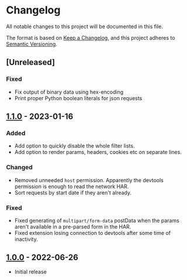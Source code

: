 # Changelog

All notable changes to this project will be documented in this file.

The format is based on [Keep a Changelog](https://keepachangelog.com/en/1.0.0/),
and this project adheres to [Semantic Versioning](https://semver.org/spec/v2.0.0.html).

## [Unreleased]

### Fixed
- Fix output of binary data using hex-encoding
- Print proper Python boolean literals for json requests

## [1.1.0] - 2023-01-16

### Added

- Add option to quickly disable the whole filter lists.
- Add option to render params, headers, cookies etc on separate lines.

### Changed

- Removed unneeded `host` permission. Apparently the devtools permission is enough to read the network HAR.
- Sort requests by start date if they aren't already.

### Fixed

- Fixed generating of `multipart/form-data` postData when the params aren't available in a pre-parsed form in the HAR.
- Fixed extension losing connection to devtools after some time of inactivity.

## [1.0.0] - 2022-06-26

- Initial release

[1.1.0]: https://github.com/peace-maker/copy-as-python-requests/compare/v1.0_FF...v1.1.0
[1.0.0]: https://github.com/peace-maker/copy-as-python-requests/releases/tag/v1.0_FF
